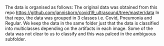 The data is organised as follows:
The original data was obtained from this repo https://github.com/jannisborn/covid19_ultrasound/tree/master/data 
In that repo, the data was grouped in 3 classes i.e. Covid, Pneumonia and Regular.
We keep the data in the same folder just that the data is classified into multiclasses depending on the artifacts in each image.
Some of the data was not clear to us to classify and this was palced in the ambiguous subfolder.
